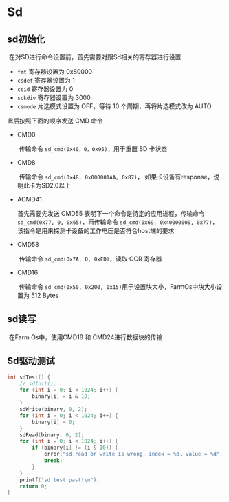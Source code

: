 # Sd

## sd初始化

​	在对SD进行命令设置前，首先需要对跟Sd相关的寄存器进行设置

- `fmt` 寄存器设置为 0x80000
- `csdef` 寄存器设置为 1
- `csid` 寄存器设置为 0
- `sckdiv` 寄存器设置为 3000
- `csmode` 片选模式设置为 OFF，等待 10 个周期，再将片选模式改为 AUTO

此后按照下面的顺序发送 CMD 命令

- CMD0 

  ​	传输命令 `sd_cmd(0x40，0，0x95)`，用于重置 SD 卡状态

- CMD8

  ​	传输命令 `sd_cmd(0x48, 0x000001AA, 0x87)`， 如果卡设备有response，说明此卡为SD2.0以上

- ACMD41

  首先需要先发送 CMD55 表明下一个命令是特定的应用进程，传输命令 `sd_cmd(0x77, 0, 0x65)`，再传输命令 `sd_cmd(0x69, 0x40000000, 0x77)`，该指令是用来探测卡设备的工作电压是否符合host端的要求

- CMD58

  ​	传输命令 `sd_cmd(0x7A, 0, 0xFD)`，读取 OCR 寄存器

- CMD16

  ​	传输命令 `sd_cmd(0x50, 0x200, 0x15)`用于设置块大小，FarmOs中块大小设置为 512 Bytes  

## sd读写

​	在Farm Os中，使用CMD18 和 CMD24进行数据块的传输

## Sd驱动测试

```c
int sdTest() {
	// sdInit();
	for (int i = 0; i < 1024; i++) {
		binary[i] = i & 10;
	}
	sdWrite(binary, 0, 2);
	for (int i = 0; i < 1024; i++) {
		binary[i] = 0;
	}
	sdRead(binary, 0, 2);
	for (int i = 0; i < 1024; i++) {
		if (binary[i] != (i & 10)) {
			error("sd read or write is wrong, index = %d, value = %d", i, binary[i]);
			break;
		}
	}
	printf("sd test past!\n");
	return 0;
}

```